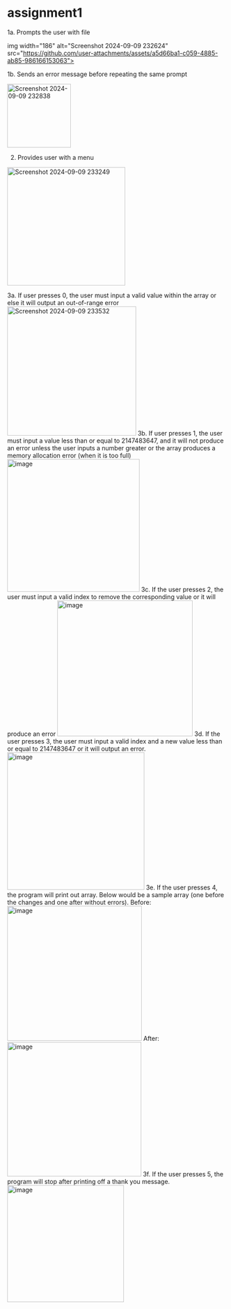 # assignment1 

1a. Prompts the user with file

img width="186" alt="Screenshot 2024-09-09 232624" src="https://github.com/user-attachments/assets/a5d66ba1-c059-4885-ab85-986166153063"> 

1b. Sends an error message before repeating the same prompt 

<img width="146" alt="Screenshot 2024-09-09 232838" src="https://github.com/user-attachments/assets/a8990553-5161-4a3b-9e5b-a7e4296a353c">

2. Provides user with a menu
<img width="271" alt="Screenshot 2024-09-09 233249" src="https://github.com/user-attachments/assets/ac94b48a-0790-4e27-902e-4c3e256b31d5">

3a. If user presses 0, the user must input a valid value within the array or else it will output an out-of-range error
<img width="296" alt="Screenshot 2024-09-09 233532" src="https://github.com/user-attachments/assets/81b1c147-4c01-4137-b500-d5788f2ade67">
3b. If user presses 1, the user must input a value less than or equal to 2147483647, and it will not produce an error unless the user inputs a number greater or the array produces a memory allocation error (when it is too full)
<img width="304" alt="image" src="https://github.com/user-attachments/assets/fb3fd530-432e-44c5-9f11-eb8cca077e26"> 
3c. If the user presses 2, the user must input a valid index to remove the corresponding value or it will produce an error
<img width="311" alt="image" src="https://github.com/user-attachments/assets/0b758b0c-9cb4-4dbc-9112-3c9b42a2112e"> 
3d. If the user presses 3, the user must input a valid index and a new value less than or equal to 2147483647 or it will output an error.
<img width="315" alt="image" src="https://github.com/user-attachments/assets/2f4117d0-03b2-439f-b429-c3d8d4aafbfa"> 
3e. If the user presses 4, the program will print out array. Below would be a sample array (one before the changes and one after without errors). 
Before:
<img width="309" alt="image" src="https://github.com/user-attachments/assets/b7b0ec83-4cf1-4e86-8e71-0ee349885431"> 
After:
<img width="308" alt="image" src="https://github.com/user-attachments/assets/b74eb2b3-d9fd-4d63-9e9f-e3d643b25ddd"> 
3f. If the user presses 5, the program will stop after printing off a thank you message. 
<img width="268" alt="image" src="https://github.com/user-attachments/assets/297ff068-aee5-444e-8c26-42b4898078be">




